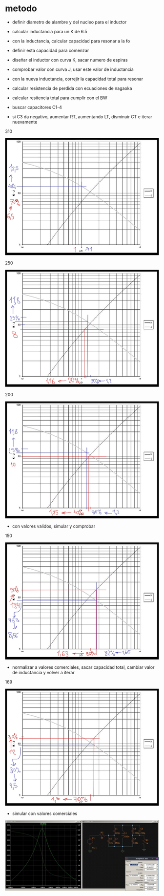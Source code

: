 # metodo

* definir diametro de alambre y del nucleo para el inductor
* calcular inductancia para un K de 6.5
* con la inductancia, calcular capacidad para resonar a la fo
* definir esta capacidad para comenzar
* diseñar el inductor con curva K, sacar numero de espiras
* comprobar valor con curva J, usar este valor de inductancia
* con la nueva inductancia, correjir la capacidad total para resonar 
* calcular resistencia de perdida con ecuaciones de nagaoka
* calcular resitencia total para cumplir con el BW
* buscar capacitores C1-4

* si C3 da negativo, aumentar RT, aumentando LT, disminuir CT e iterar nuevamente

310

![int0](./intento0.jpg)

250

![int1](./intento1.jpg)

200

![int2](./intento2.jpg)

* con valores validos, simular y comprobar

150

![int3](./intento3.jpg)

* normalizar a valores comerciales, sacar capacidad total, cambiar valor de inductancia y volver a iterar

169

![int4](./intento4.jpg)

* simular con valores comerciales

![circ](./circuito.jpg)

